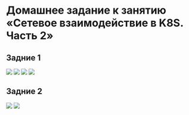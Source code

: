 # Домашнее задание к занятию «Сетевое взаимодействие в K8S. Часть 2»

## Задние 1
<image src="img/1.png">
<image src="img/2.png">
<image src="img/3.png">
<image src="img/4.png">

## Задние 2
<image src="img/5.png">
<image src="img/6.png">


